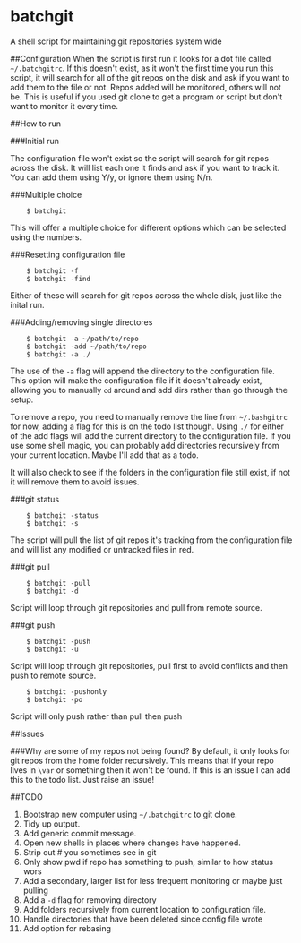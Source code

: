 batchgit
========

A shell script for maintaining git repositories system wide

##Configuration
When the script is first run it looks for a dot file called `~/.batchgitrc`. If this doesn't exist, as it won't the first time you run this script, it will search for all of the git repos on the disk and ask if you want to add them to the file or not. Repos added will be monitored, others will not be. This is useful if you used git clone to get a program or script but don't want to monitor it every time.

##How to run

###Initial run

The configuration file won't exist so the script will search for git repos across the disk. It will list each one it finds and ask if you want to track it. You can add them using Y/y, or ignore them using N/n.

###Multiple choice

        $ batchgit

This will offer a multiple choice for different options which can be selected using the numbers.

###Resetting configuration file

        $ batchgit -f
        $ batchgit -find

Either of these will search for git repos across the whole disk, just like the inital run.

###Adding/removing single directores

        $ batchgit -a ~/path/to/repo
        $ batchgit -add ~/path/to/repo
        $ batchgit -a ./

The use of the `-a` flag will append the directory to the configuration file. This option will make the configuration file if it doesn't already exist, allowing you to manually `cd` around and add dirs rather than go through the setup. 

To remove a repo, you need to manually remove the line from `~/.bashgitrc` for now, adding a flag for this is on the todo list though. Using `./` for either of the add flags will add the current directory to the configuration file. If you use some shell magic, you can probably add directories recursively from your current location. Maybe I'll add that as a todo.

It will also check to see if the folders in the configuration file still exist, if not it will remove them to avoid issues. 

###git status

        $ batchgit -status
        $ batchgit -s

The script will pull the list of git repos it's tracking from the configuration file and will list any modified or untracked files in red.

###git pull

        $ batchgit -pull
        $ batchgit -d

Script will loop through git repositories and pull from remote source.

###git push

        $ batchgit -push
        $ batchgit -u

Script will loop through git repositories, pull first to avoid conflicts and then push to remote source.

        $ batchgit -pushonly
        $ batchgit -po
        
Script will only push rather than pull then push

##Issues

###Why are some of my repos not being found?
By default, it only looks for git repos from the home folder recursively. This means that if your repo lives in `\var` or something then it won't be found. If this is an issue I can add this to the todo list. Just raise an issue!

##TODO
1. Bootstrap new computer using `~/.batchgitrc` to git clone.
2. Tidy up output.
3. Add generic commit message.
4. Open new shells in places where changes have happened.
5. Strip out # you sometimes see in git
6. Only show pwd if repo has something to push, similar to how status wors
7. Add a secondary, larger list for less frequent monitoring or maybe just pulling
8. Add a `-d` flag for removing directory
9. Add folders recursively from current location to configuration file.
10. Handle directories that have been deleted since config file wrote
11. Add option for rebasing
